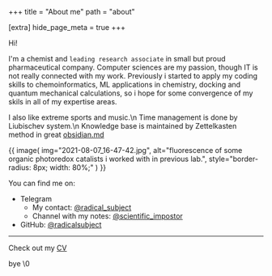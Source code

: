 +++
title = "About me"
path = "about"

[extra]
hide_page_meta = true
+++

Hi!

I'm a chemist and `leading research associate` in small but proud pharmaceutical company. 
Computer sciences are my passion, though IT is not really connected with my work. 
Previously i started to apply my coding skills to chemoinformatics, ML applications in chemistry, docking and quantum mechanical calculations, so i hope for some convergence of my skils in all of my expertise areas.


I also like extreme sports and music.\n
Time management is done by Liubischev system.\n 
Knowledge base is maintained by Zettelkasten method in great [obsidian.md]

[obsidian.md]: https://obsidian.md/

{{ 
  image(
      img="2021-08-07_16-47-42.jpg", 
      alt="fluorescence of some organic photoredox catalists i worked with in previous lab.", 
      style="border-radius: 8px; width: 80%;"
  )
}}

You can find me on:

- Telegram
  - My contact: [@radical_subject]
  - Channel with my notes: [@scientific_impostor]
- GitHub: [@radicalsubject]

---
 Check out my [CV](CV_Fedorov_OV_2021.01.24.ENG_long.doc)

[@radical_subject]: https://t.me/radical_subject
[@scientific_impostor]: https://t.me/scientific_impostor
[@radicalsubject]: https://github.com/radicalsubject

bye \0
